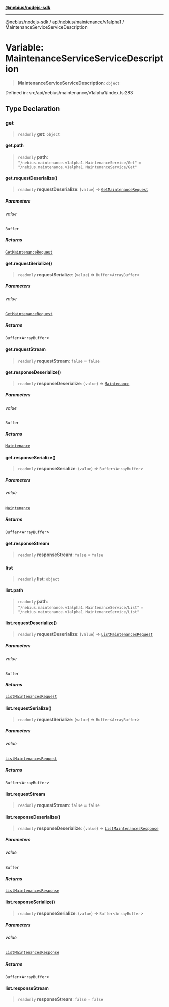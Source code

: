 [**@nebius/nodejs-sdk**](../../../../../README.md)

---

[@nebius/nodejs-sdk](../../../../../README.md) / [api/nebius/maintenance/v1alpha1](../README.md) / MaintenanceServiceServiceDescription

# Variable: MaintenanceServiceServiceDescription

> **MaintenanceServiceServiceDescription**: `object`

Defined in: src/api/nebius/maintenance/v1alpha1/index.ts:283

## Type Declaration

### get

> `readonly` **get**: `object`

#### get.path

> `readonly` **path**: `"/nebius.maintenance.v1alpha1.MaintenanceService/Get"` = `"/nebius.maintenance.v1alpha1.MaintenanceService/Get"`

#### get.requestDeserialize()

> `readonly` **requestDeserialize**: (`value`) => [`GetMaintenanceRequest`](../interfaces/GetMaintenanceRequest.md)

##### Parameters

###### value

`Buffer`

##### Returns

[`GetMaintenanceRequest`](../interfaces/GetMaintenanceRequest.md)

#### get.requestSerialize()

> `readonly` **requestSerialize**: (`value`) => `Buffer`\<`ArrayBuffer`\>

##### Parameters

###### value

[`GetMaintenanceRequest`](../interfaces/GetMaintenanceRequest.md)

##### Returns

`Buffer`\<`ArrayBuffer`\>

#### get.requestStream

> `readonly` **requestStream**: `false` = `false`

#### get.responseDeserialize()

> `readonly` **responseDeserialize**: (`value`) => [`Maintenance`](../interfaces/Maintenance.md)

##### Parameters

###### value

`Buffer`

##### Returns

[`Maintenance`](../interfaces/Maintenance.md)

#### get.responseSerialize()

> `readonly` **responseSerialize**: (`value`) => `Buffer`\<`ArrayBuffer`\>

##### Parameters

###### value

[`Maintenance`](../interfaces/Maintenance.md)

##### Returns

`Buffer`\<`ArrayBuffer`\>

#### get.responseStream

> `readonly` **responseStream**: `false` = `false`

### list

> `readonly` **list**: `object`

#### list.path

> `readonly` **path**: `"/nebius.maintenance.v1alpha1.MaintenanceService/List"` = `"/nebius.maintenance.v1alpha1.MaintenanceService/List"`

#### list.requestDeserialize()

> `readonly` **requestDeserialize**: (`value`) => [`ListMaintenancesRequest`](../interfaces/ListMaintenancesRequest.md)

##### Parameters

###### value

`Buffer`

##### Returns

[`ListMaintenancesRequest`](../interfaces/ListMaintenancesRequest.md)

#### list.requestSerialize()

> `readonly` **requestSerialize**: (`value`) => `Buffer`\<`ArrayBuffer`\>

##### Parameters

###### value

[`ListMaintenancesRequest`](../interfaces/ListMaintenancesRequest.md)

##### Returns

`Buffer`\<`ArrayBuffer`\>

#### list.requestStream

> `readonly` **requestStream**: `false` = `false`

#### list.responseDeserialize()

> `readonly` **responseDeserialize**: (`value`) => [`ListMaintenancesResponse`](../interfaces/ListMaintenancesResponse.md)

##### Parameters

###### value

`Buffer`

##### Returns

[`ListMaintenancesResponse`](../interfaces/ListMaintenancesResponse.md)

#### list.responseSerialize()

> `readonly` **responseSerialize**: (`value`) => `Buffer`\<`ArrayBuffer`\>

##### Parameters

###### value

[`ListMaintenancesResponse`](../interfaces/ListMaintenancesResponse.md)

##### Returns

`Buffer`\<`ArrayBuffer`\>

#### list.responseStream

> `readonly` **responseStream**: `false` = `false`
